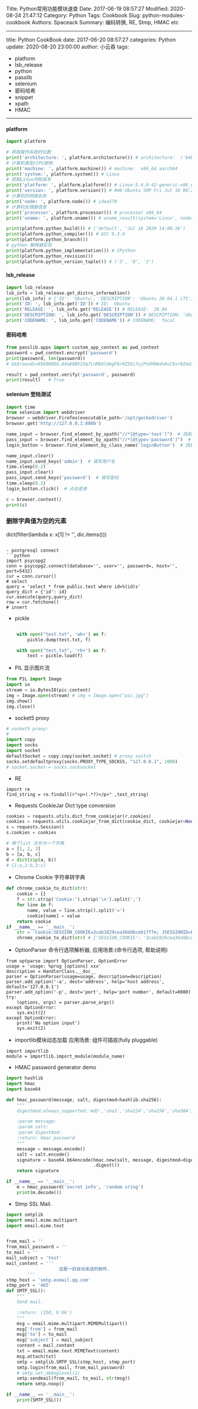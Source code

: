 Title: Python常用功能模块速查
Date: 2017-06-19 08:57:27
Modified: 2020-08-24 21:47:12
Category: Python
Tags: Cookbook
Slug: python-modules-cookbook
Authors: Spaceack
Summary: 编码转换, RE, Stmp, HMAC etc

---
title: Python CookBook
date: 2017-06-20 08:57:27
categories: Python
update: 2020-08-20 23:00:00
author: 小云吞
tags: 
  - platform
  - lsb_release
  - python
  - passlib
  - selenium
  - 密码哈希
  - snippet
  - xpath
  - HMAC
---
#### platform
```python
import platform

# 获取操作系统的位数
print('architecture: ', platform.architecture()) # architecture:  ('64bit', 'ELF')
# 计算机类型/CPU架构
print('machine: ', platform.machine()) # machine:  x86_64 aarch64
print('system:', platform.system()) # Linux
# 获取Linux内核版本
print('platform: ', platform.platform()) # Linux-5.4.0-42-generic-x86_64-with-glibc2.29
print('version: ', platform.version()) # #46-Ubuntu SMP Fri Jul 10 00:24:02 UTC 2020
# 计算机的网络名称
print('node: ', platform.node()) # idea570
# 计算机处理器信息
print('processor', platform.processor()) # processor x86_64
print('uname: ', platform.uname()) # uname_result(system='Linux', node='idea570', release='5.4.0-42-generic', version='#46-Ubuntu SMP Fri Jul 10 00:24:02 UTC 2020', machine='x86_64', processor='x86_64')

print(platform.python_build()) # ('default', 'Jul 16 2020 14:00:26')
print(platform.python_compiler()) # GCC 9.3.0
print(platform.python_branch())
# python 解释器实现
print(platform.python_implementation()) # CPython
print(platform.python_revision())
print(platform.python_version_tuple()) # ('3', '8', '2')
```

#### lsb_release
```python
import lsb_release
lsb_info = lsb_release.get_distro_information()
print(lsb_info) # {'ID': 'Ubuntu', 'DESCRIPTION': 'Ubuntu 20.04.1 LTS', 'RELEASE': '20.04', 'CODENAME': 'focal'}
print('ID: ', lsb_info.get('ID')) # ID:  Ubuntu
print('RELEASE: ', lsb_info.get('RELEASE')) # RELEASE:  20.04
print('DESCRIPTION: ', lsb_info.get('DESCRIPTION')) # DESCRIPTION: 'Ubuntu 20.04.1 LTS
print('CODENAME: ', lsb_info.get('CODENAME')) # CODENAME:  focal
```

#### 密码哈希
  ``` python
  from passlib.apps import custom_app_context as pwd_context
  password = pwd_context.encrypt('password')
  print(password, len(password))
  # $6$rounds=656000$Q.AXo68BhIXq7LnM$bldegF6rHZ5Gi7ujPnXHOAdnAvC8srNImdIFQ9DcBWx7aF0sCWn/HryRIbyh6nuyhD3Trp.y2Sb6yVEyHsWCS1 120

  result = pwd_context.verify('password', password)
  print(result)   # True
  ```
#### selenium 登陆测试
  ```python
  import time
  from selenium import webdriver
  browser = webdriver.Firefox(executable_path='/opt/geckodriver')
  browser.get('http://127.0.0.1:8080')

  name_input = browser.find_element_by_xpath("//*[@type='text']")  # 找到用户名的框框
  pass_input = browser.find_element_by_xpath("//*[@type='password']")  # 找到输入密码的框框
  login_button = browser.find_element_by_class_name('loginButton')  # 找到登录按钮

  name_input.clear()
  name_input.send_keys('admin')  # 填写用户名
  time.sleep(0.2)
  pass_input.clear()
  pass_input.send_keys('password')  # 填写密码
  time.sleep(0.2)
  login_button.click()  # 点击登录

  c = browser.context()
  print(c)
  ```
### 删除字典值为空的元素
dict(filter(lambda x: x[1] != '', dic.items()))
```

- postgresql connect
```python
import psycopg2
conn = psycopg2.connect(database='', user='', password=, host='', port=5432)
cur = conn.cursor()
# select
query = 'select * from public.test where id=%(id)s'
query_dict = {'id': id}
cur.execute(query,query_dict)
row = cur.fetchone()
# insert
```
- pickle
```python

    with open("test.txt", 'wb+') as f:
        pickle.dump(test.txt, f)

    with open("test.txt", 'rb+') as f:
        text = pickle.load(f)
```
- PIL 显示图片流
```python
from PIL import Image
import io
stream = io.BytesIO(pic.content)
img = Image.open(stream) # img = Image.open("pic.jpg")
img.show()
img.close()
```
- socket5 proxy
```python
# socket5 proxy:
#
import copy
import socks
import socket
defaultSocket = copy.copy(socket.socket) # proxy switch
socks.setdefaultproxy(socks.PROXY_TYPE_SOCKS5, "127.0.0.1", 1080)
# socket.socket = socks.socksocket
```
- RE 
```
import re
find_string = re.findall(r"<p>(.*?)</p>" ,text_string)
```

- Requests CookieJar Dict type conversion  
```python
cookies = requests.utils.dict_from_cookiejar(r.cookies)
cookies = requests.utils.cookiejar_from_dict(cookie_dict, cookiejar=None, overwrite=True)
s = requests.Session()
s.cookies = cookies
```
```python
# 两个list 合并为一个字典
a = [1, 2, 3]
b = [a, b, c]
d = dict(zip(a, b))
# {1:a,2:b,3:c}
```
- Chrome Cookie 字符串转字典
```python
def chrome_cookie_to_dict(str):
    cookie = {}
    f = str.strip('Cookie:').strip('\n').split(';')
    for line in f:
        name, value = line.strip().split('=')
        cookie[name] = value
    return cookie
if __name__ == '__main__':
    str = 'Cookie:SESSION_COOKIE=3cab1829cea36ddbceb17f7e; JSESSIONID=E2EE5E944C1E82BE0B26613F3D9A9AAB'
    chrome_cookie_to_dict(str) # {'SESSION_COOKIE': '3cab1829cea36ddbceb17f7e', 'JSESSIONID': 'E2EE5E944C1E82BE0B26613F3D9A9AAB'}
```
-  OptionParser 命令行选项解析器, 应用场景:(命令行选项, 帮助说明)
```
from optparse import OptionParser, OptionError
usage = 'usage: %prog [options] xxx'
description = HandlerClass.__doc__
parser = OptionParser(usage=usage, description=description)
parser.add_option('-a', dest='address', help='host address', default='127.0.0.1')
parser.add_option('-p', dest='port', help='port number', default=8080)
try:
    (options, args) = parser.parse_args()
except OptionError:
    sys.exit(2)
except OptionError:
    print('No option input')
    sys.exit(2)
```
-  importlib模块动态加载 应用场景: 组件可插拔(fully pluggable)
```
import importlib
module = importlib.import_module(module_name)
```

- HMAC password generator demo
```python
import hashlib
import hmac
import base64

def hmac_password(message, salt, digestmod=hashlib.sha256):
    """
    digestmod:always_supported:'md5','sha1','sha224','sha256','sha384','sha512'.

    :param message:
    :param salt:
    :param digestmod:
    :return: hmac password
    """
    message = message.encode()
    salt = salt.encode()
    signature = base64.b64encode(hmac.new(salt, message, digestmod=digestmod)
                                 .digest())
    return signature

if __name__ == '__main__':
    m = hmac_password('secret info', 'random sring')
    print(m.decode())
```
- Stmp SSL Mail.
```python
import smtplib
import email.mime.multipart
import email.mime.text


from_mail = ''
from_mail_password = ''
to_mail = ''
mail_subject = 'test'
mail_content = '''
                    这是一封自动发送的邮件.
        '''
stmp_host = 'smtp.exmail.qq.com'
stmp_port = '465'
def SMTP_SSL():
    """
    Send mail.

    :return: (250, b'Ok')
    """
    msg = email.mime.multipart.MIMEMultipart()
    msg['from'] = from_mail
    msg['to'] = to_mail
    msg['subject'] = mail_subject
    content = mail_content
    txt = email.mime.text.MIMEText(content)
    msg.attach(txt)
    smtp = smtplib.SMTP_SSL(stmp_host, stmp_port)
    smtp.login(from_mail, from_mail_password)
    # smtp.set_debuglevel(1)
    smtp.sendmail(from_mail, to_mail, str(msg))
    return smtp.noop()

if __name__ == '__main__':
    print(SMTP_SSL())
```
